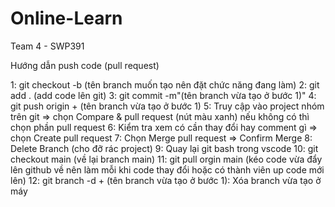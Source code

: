 # Online-Learn

Team 4 - SWP391

Hướng dẫn push code (pull request)

1: git checkout -b (tên branch muốn tạo nên đặt chức năng đang làm)
2: git add . (add code lên git)
3: git commit -m"(tên branch vừa tạo ở bước 1)"
4: git push origin + (tên branch vừa tạo ở bước 1)
5: Truy cập vào project nhóm trên git => chọn Compare & pull request (nút màu xanh) nếu không có thì chọn phần pull request
6: Kiểm tra xem có cần thay đổi hay comment gì => chọn Create pull request
7: Chọn Merge pull request => Confirm Merge
8: Delete Branch (cho đỡ rác project)
9: Quay lại git bash trong vscode
10: git checkout main (về lại branch main)
11: git pull orgin main (kéo code vừa đẩy lên github về nên làm mỗi khi code thay đổi hoặc có thành viên up code mới lên)
12: git branch -d + (tên branch vừa tạo ở bước 1): Xóa branch vừa tạo ở máy
